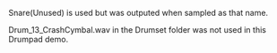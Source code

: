 Snare(Unused) is used but was outputed when sampled as that name.

Drum_13_CrashCymbal.wav in the Drumset folder was not used in this Drumpad demo.
